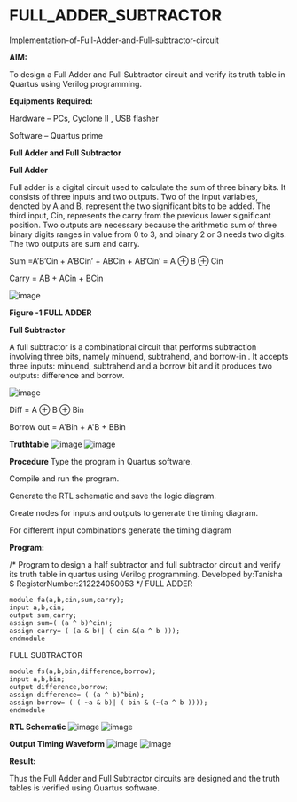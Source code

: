 # FULL_ADDER_SUBTRACTOR

Implementation-of-Full-Adder-and-Full-subtractor-circuit

**AIM:**

To design a Full Adder and Full Subtractor circuit and verify its truth table in Quartus using Verilog programming.

**Equipments Required:**

Hardware – PCs, Cyclone II , USB flasher

Software – Quartus prime

**Full Adder and Full Subtractor**

**Full Adder**

Full adder is a digital circuit used to calculate the sum of three binary bits. It consists of three inputs and two outputs. Two of the input variables, denoted by A and B, represent the two significant bits to be added. The third input, Cin, represents the carry from the previous lower significant position. Two outputs are necessary because the arithmetic sum of three binary digits ranges in value from 0 to 3, and binary 2 or 3 needs two digits. The two outputs are sum and carry.

Sum =A’B’Cin + A’BCin’ + ABCin + AB’Cin’ = A ⊕ B ⊕ Cin 

Carry = AB + ACin + BCin

![image](https://github.com/naavaneetha/FULL_ADDER_SUBTRACTOR/assets/154305477/0f30ba51-5ffb-4198-845f-18e054f675e7)

**Figure -1 FULL ADDER**

**Full Subtractor**

A full subtractor is a combinational circuit that performs subtraction involving three bits, namely minuend, subtrahend, and borrow-in . It accepts three inputs: minuend, subtrahend and a borrow bit and it produces two outputs: difference and borrow.

![image](https://github.com/naavaneetha/FULL_ADDER_SUBTRACTOR/assets/154305477/02b24f51-ab51-4304-9ad6-7b81ffc1ead5)

Diff = A ⊕ B ⊕ Bin 

Borrow out = A'Bin + A'B + BBin

**Truthtable**
![image](https://github.com/user-attachments/assets/506ccdb6-2a97-45ff-a3b8-c452f6941c6e)
![image](https://github.com/user-attachments/assets/a9337778-6f94-4410-aa91-6af34f20fca5)

**Procedure**
Type the program in Quartus software.

Compile and run the program.

Generate the RTL schematic and save the logic diagram.

Create nodes for inputs and outputs to generate the timing diagram.

For different input combinations generate the timing diagram

**Program:**

/* Program to design a half subtractor and full subtractor circuit and verify its truth table in quartus using Verilog programming.
Developed by:Tanisha S RegisterNumber:212224050053
*/
FULL ADDER
```
module fa(a,b,cin,sum,carry);
input a,b,cin;
output sum,carry;
assign sum=( (a ^ b)^cin);
assign carry= ( (a & b)| ( cin &(a ^ b )));
endmodule
```
FULL SUBTRACTOR
```
module fs(a,b,bin,difference,borrow);
input a,b,bin;
output difference,borrow;
assign difference= ( (a ^ b)^bin);
assign borrow= ( ( ~a & b)| ( bin & (~(a ^ b ))));
endmodule
```

**RTL Schematic**
![image](https://github.com/user-attachments/assets/a5f081d9-859a-45b2-9bbe-086df1447621)
![image](https://github.com/user-attachments/assets/c66ff264-bd12-4a97-9f33-6a69d5576a58)

**Output Timing Waveform**
![image](https://github.com/user-attachments/assets/eaad754f-a161-4c7e-abfe-6a8b3c88419f)
![image](https://github.com/user-attachments/assets/5b84eb45-b0da-420d-93c4-5ad800ccc2fa)

**Result:**

Thus the Full Adder and Full Subtractor circuits are designed and the truth tables is verified using Quartus software.



